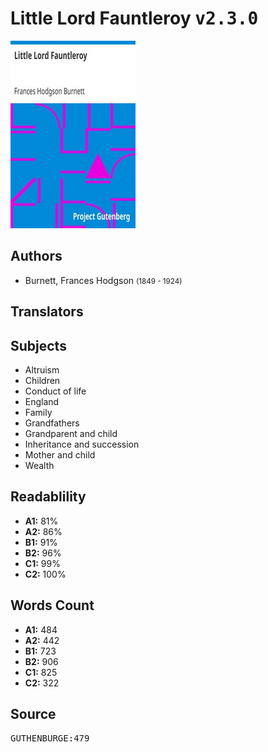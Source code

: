 # Little Lord Fauntleroy <kbd>v2.3.0</kbd>

![](./cover.medium.jpg "")

## Authors


 - Burnett, Frances Hodgson <small>(1849 - 1924)</small>

## Translators



## Subjects


 - Altruism
 - Children
 - Conduct of life
 - England
 - Family
 - Grandfathers
 - Grandparent and child
 - Inheritance and succession
 - Mother and child
 - Wealth

## Readablility


 - **A1:** 81%
 - **A2:** 86%
 - **B1:** 91%
 - **B2:** 96%
 - **C1:** 99%
 - **C2:** 100%

## Words Count


 - **A1:** 484
 - **A2:** 442
 - **B1:** 723
 - **B2:** 906
 - **C1:** 825
 - **C2:** 322

## Source


<kbd>GUTHENBURGE:479</kbd>
